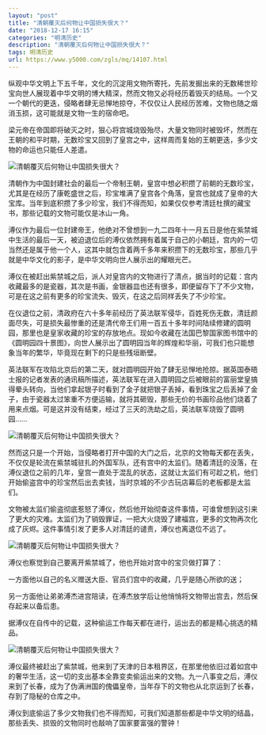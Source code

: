 ```yaml
---
layout: "post"
title: "清朝覆灭后何物让中国损失很大？"
date: "2018-12-17 16:15"
categories: "明清历史"
description: "清朝覆灭后何物让中国损失很大？"
tags: 明清历史
url: https://www.y5000.com/zgls/mq/14107.html
---
```






纵观中华文明上下五千年，文化的沉淀用文物所寄托，先前发掘出来的无数稀世珍宝向世人展现着中华文明的博大精深，然而文物又必将经历着毁灭的结局。一个又一个朝代的更迭，侵略者肆无忌惮地掠夺，不仅仅让人民经历苦难，文物也随之烟消玉损，这可能就是文物一生的宿命吧。

梁元帝在帝国即将破灭之时，狠心将宫城烧毁殆尽，大量文物同时被毁坏，然而在王朝的和平时期，无数珍宝又回到了皇宫之中，这样周而复始的王朝更迭，多少文物的命运也只能任人差遣。

![清朝覆灭后何物让中国损失很大？](/uploads/allimg/170220/6-1F22009524B15.JPG)

清朝作为中国封建社会的最后一个帝制王朝，皇宫中想必积攒了前朝的无数珍宝，尤其是在经历了康乾盛世之后，珍宝堆满了皇宫各个角落，皇宫也就成了皇帝的大宝库。当年到底积攒了多少珍宝，我们不得而知，如果仅仅参考清廷杜撰的藏宝书，那些记载的文物可能仅是冰山一角。

溥仪作为最后一位封建帝王，他绝对不曾想到一九二四年十一月五日是他在紫禁城中生活的最后一天，被迫退位后的溥仪依然拥有着属于自己的小朝廷，宫内的一切当然还是属于他一个人，这其中就包含着两千多年来积攒下的无数珍宝，那些几乎就是中华文化的影子，是中华文明向世人展示出的耀眼光芒。

溥仪在被赶出紫禁城之后，派人对皇宫内的文物进行了清点，据当时的记载：宫内收藏最多的是瓷器，其次是书画，金银器皿也还有很多，即便留存下了不少文物，可是在这之前有更多的珍宝流失、毁灭，在这之后同样丢失了不少珍宝。

在仪退位之前，清政府在六十多年前经历了英法联军侵华，百姓死伤无数，清廷颜面尽失，可是损失最惨重的还是清代帝王们用一百五十多年时间陆续修建的圆明园，那里也是皇家收藏的珍宝的存放地点。现如今收藏在法国巴黎国家图书馆中的《圆明园四十景图》，向世人展示出了圆明园当年的辉煌和华丽，可我们也只能想象当年的繁华，毕竟现在剩下的只是些残垣断壁。

英法联军在攻陷北京后的第二天，就对圆明园开始了肆无忌惮地抢掠。据英国泰晤士报的记者发表的通讯稿所描述，英法联军在进入圆明园之后被眼前的富丽堂皇搞得晕头转向，当他们拿起银子时看到了金子就把银子丢掉，看到珠宝之后丢掉了金子，由于瓷器太过笨重不方便运输，就将其砸毁，那些无价的书画珍品他们烧着了用来点烟。可是这并没有结束，经过了三天的洗劫之后，英法联军烧毁了圆明园……

![清朝覆灭后何物让中国损失很大？](/uploads/allimg/170220/6-1F2200953355F.JPG)

然而这只是一个开始，当侵略者打开中国的大门之后，北京的文物每天都在丢失，不仅仅是轮流在紫禁城驻扎的外国军队，还有宫中的太监们。随着清廷的没落，在溥仪退位之前的几年，皇宫一直处于混乱的状态，这就让太监们有可趁之机，他们开始偷盗宫中的珍宝然后出去卖钱，当时京城的不少古玩店幕后的老板都是太监们。

文物被太监们偷盗彻底惹怒了溥仪，然后他开始彻查这件事情，可谁曾想到这引来了更大的灾难。太监们为了销毁罪证，一把大火烧毁了建福宫，更多的文物再次化成了灰烬。这件事情引发了更多人对清廷的谴责，溥仪也离退位不远了。

![清朝覆灭后何物让中国损失很大？](/uploads/allimg/170220/6-1F220095440423.JPG)

溥仪也察觉到自己要离开紫禁城了，他也开始对宫中的宝贝做打算了：

一方面他以自己的名义赠送大臣、官员们宫中的收藏，几乎是随心所欲的送；

另一方面他让弟弟溥杰进宫陪读，在溥杰放学后让他悄悄将文物带出宫去，然后保存起来以备后患。

据溥仪在自传中的记载，这种偷运工作每天都在进行，运出去的都是精心挑选的精品。

![清朝覆灭后何物让中国损失很大？](/uploads/allimg/170220/6-1F220095534415.JPG)

溥仪最终被赶出了紫禁城，他来到了天津的日本租界区，在那里他依旧过着如宫中的奢华生活，这一切的支出基本全靠变卖偷运出来的文物。九一八事变之后，溥仪来到了长春，成为了伪满洲国的傀儡皇帝，当年存下的文物也从北京运到了长春，存到了隐秘的仓库之中。

溥仪到底偷运了多少文物我们也不得而知，可我们知道那些都是中华文明的结晶，那些丢失、损毁的文物同时也敲响了国家要富强的警钟！
